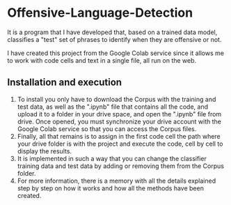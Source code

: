 # Offensive-Language-Detection
It is a program that I have developed that, based on a trained data model, classifies a "test" set of phrases to identify when they are offensive or not.

I have created this project from the Google Colab service since it allows me to work with code cells and text in a single file, all run on the web.

## Installation and execution
1. To install you only have to download the Corpus with the training and test data, as well as the ".ipynb" file that contains all the code, and upload it to a folder in your drive space, and open the ".ipynb" file from drive. Once opened, you must synchronize your drive account with the Google Colab service so that you can access the Corpus files.
2. Finally, all that remains is to assign in the first code cell the path where your drive folder is with the project and execute the code, cell by cell to display the results.
3. It is implemented in such a way that you can change the classifier training data and test data by adding or removing them from the Corpus folder.
4. For more information, there is a memory with all the details explained step by step on how it works and how all the methods have been created.
